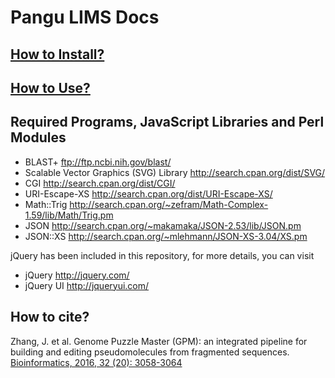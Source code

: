 # Pangu LIMS Docs

## [How to Install?](INSTALL.md)

## [How to Use?](GPM-Manual.md)

## Required Programs, JavaScript Libraries and Perl Modules
- BLAST+ ftp://ftp.ncbi.nih.gov/blast/
- Scalable Vector Graphics (SVG) Library http://search.cpan.org/dist/SVG/
- CGI http://search.cpan.org/dist/CGI/
- URI-Escape-XS http://search.cpan.org/dist/URI-Escape-XS/
- Math::Trig http://search.cpan.org/~zefram/Math-Complex-1.59/lib/Math/Trig.pm
- JSON http://search.cpan.org/~makamaka/JSON-2.53/lib/JSON.pm
- JSON::XS http://search.cpan.org/~mlehmann/JSON-XS-3.04/XS.pm

jQuery has been included in this repository, for more details, you can visit
- jQuery http://jquery.com/
- jQuery UI http://jqueryui.com/

## How to cite?
Zhang, J. et al. Genome Puzzle Master (GPM): an integrated pipeline for building and editing pseudomolecules from fragmented sequences. [Bioinformatics, 2016, 32 (20): 3058-3064](https://doi.org/10.1093/bioinformatics/btw370)